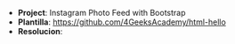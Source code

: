 - **Project**: Instagram Photo Feed with Bootstrap
- **Plantilla**: https://github.com/4GeeksAcademy/html-hello
- **Resolucion**: 